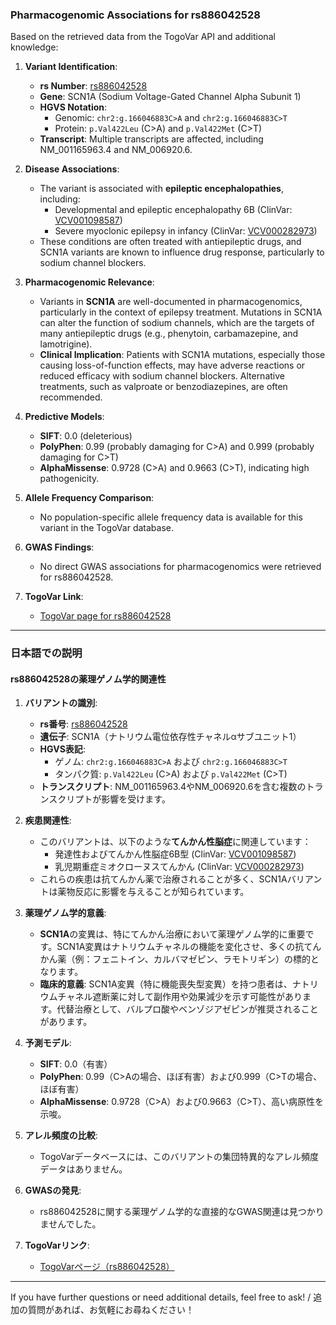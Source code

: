 ### Pharmacogenomic Associations for rs886042528

Based on the retrieved data from the TogoVar API and additional knowledge:

1. **Variant Identification**:
   - **rs Number**: [rs886042528](https://identifiers.org/dbsnp/rs886042528)
   - **Gene**: SCN1A (Sodium Voltage-Gated Channel Alpha Subunit 1)
   - **HGVS Notation**:
     - Genomic: `chr2:g.166046883C>A` and `chr2:g.166046883C>T`
     - Protein: `p.Val422Leu` (C>A) and `p.Val422Met` (C>T)
   - **Transcript**: Multiple transcripts are affected, including NM_001165963.4 and NM_006920.6.

2. **Disease Associations**:
   - The variant is associated with **epileptic encephalopathies**, including:
     - Developmental and epileptic encephalopathy 6B (ClinVar: [VCV001098587](https://www.ncbi.nlm.nih.gov/clinvar/variation/1098587))
     - Severe myoclonic epilepsy in infancy (ClinVar: [VCV000282973](https://www.ncbi.nlm.nih.gov/clinvar/variation/282973))
   - These conditions are often treated with antiepileptic drugs, and SCN1A variants are known to influence drug response, particularly to sodium channel blockers.

3. **Pharmacogenomic Relevance**:
   - Variants in **SCN1A** are well-documented in pharmacogenomics, particularly in the context of epilepsy treatment. Mutations in SCN1A can alter the function of sodium channels, which are the targets of many antiepileptic drugs (e.g., phenytoin, carbamazepine, and lamotrigine).
   - **Clinical Implication**: Patients with SCN1A mutations, especially those causing loss-of-function effects, may have adverse reactions or reduced efficacy with sodium channel blockers. Alternative treatments, such as valproate or benzodiazepines, are often recommended.

4. **Predictive Models**:
   - **SIFT**: 0.0 (deleterious)
   - **PolyPhen**: 0.99 (probably damaging for C>A) and 0.999 (probably damaging for C>T)
   - **AlphaMissense**: 0.9728 (C>A) and 0.9663 (C>T), indicating high pathogenicity.

5. **Allele Frequency Comparison**:
   - No population-specific allele frequency data is available for this variant in the TogoVar database.

6. **GWAS Findings**:
   - No direct GWAS associations for pharmacogenomics were retrieved for rs886042528.

7. **TogoVar Link**:
   - [TogoVar page for rs886042528](https://togovar.org/variant/rs886042528)

---

### 日本語での説明

#### rs886042528の薬理ゲノム学的関連性

1. **バリアントの識別**:
   - **rs番号**: [rs886042528](https://identifiers.org/dbsnp/rs886042528)
   - **遺伝子**: SCN1A（ナトリウム電位依存性チャネルαサブユニット1）
   - **HGVS表記**:
     - ゲノム: `chr2:g.166046883C>A` および `chr2:g.166046883C>T`
     - タンパク質: `p.Val422Leu` (C>A) および `p.Val422Met` (C>T)
   - **トランスクリプト**: NM_001165963.4やNM_006920.6を含む複数のトランスクリプトが影響を受けます。

2. **疾患関連性**:
   - このバリアントは、以下のような**てんかん性脳症**に関連しています：
     - 発達性およびてんかん性脳症6B型 (ClinVar: [VCV001098587](https://www.ncbi.nlm.nih.gov/clinvar/variation/1098587))
     - 乳児期重症ミオクローヌスてんかん (ClinVar: [VCV000282973](https://www.ncbi.nlm.nih.gov/clinvar/variation/282973))
   - これらの疾患は抗てんかん薬で治療されることが多く、SCN1Aバリアントは薬物反応に影響を与えることが知られています。

3. **薬理ゲノム学的意義**:
   - **SCN1A**の変異は、特にてんかん治療において薬理ゲノム学的に重要です。SCN1A変異はナトリウムチャネルの機能を変化させ、多くの抗てんかん薬（例：フェニトイン、カルバマゼピン、ラモトリギン）の標的となります。
   - **臨床的意義**: SCN1A変異（特に機能喪失型変異）を持つ患者は、ナトリウムチャネル遮断薬に対して副作用や効果減少を示す可能性があります。代替治療として、バルプロ酸やベンゾジアゼピンが推奨されることがあります。

4. **予測モデル**:
   - **SIFT**: 0.0（有害）
   - **PolyPhen**: 0.99（C>Aの場合、ほぼ有害）および0.999（C>Tの場合、ほぼ有害）
   - **AlphaMissense**: 0.9728（C>A）および0.9663（C>T）、高い病原性を示唆。

5. **アレル頻度の比較**:
   - TogoVarデータベースには、このバリアントの集団特異的なアレル頻度データはありません。

6. **GWASの発見**:
   - rs886042528に関する薬理ゲノム学的な直接的なGWAS関連は見つかりませんでした。

7. **TogoVarリンク**:
   - [TogoVarページ（rs886042528）](https://togovar.org/variant/rs886042528)

---

If you have further questions or need additional details, feel free to ask! / 追加の質問があれば、お気軽にお尋ねください！